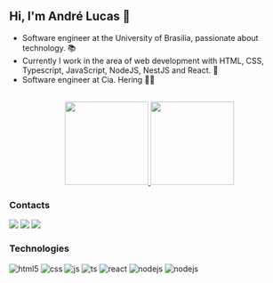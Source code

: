 ## Hi, I'm André Lucas 👋

- Software engineer at the University of Brasilia, passionate about technology. 📚 <br>
- Currently I work in the area of web development with HTML, CSS, Typescript, JavaScript, NodeJS, NestJS and React. 🌱 
- Software engineer at Cia. Hering 👨‍💻

<br />
<div  align="center">
  <a href="https://github.com/andrelucasf">
    <img height="150em" src="https://github-readme-stats.vercel.app/api?username=andrelucasf&count_private=true&show_icons=true&theme=dracula&hide_border=false"/>
    <img height="150em" src="https://github-readme-stats.vercel.app/api/top-langs/?username=andrelucasf&theme=dracula&hide_border=false&&layout=compact"/>
  </a>
</div>

### Contacts

  <a href="https://www.linkedin.com/in/andrelucasf/" target="_blank"><img src="https://img.shields.io/badge/-LinkedIn-%230077B5?style=for-the-badge&logo=linkedin&logoColor=white" target="_blank"></a>
  <a href = "mailto:andre.lucas.lemos@hotmail.com"><img src="https://img.shields.io/badge/Microsoft_Outlook-0078D4?style=for-the-badge&logo=microsoft-outlook&logoColor=white" target="_blank"></a>
   <a href="https://t.me/andrelucasf" target="_blank"><img src="https://img.shields.io/badge/Telegram-2CA5E0?style=for-the-badge&logo=telegram&logoColor=white" target="_blank"></a>
  </div>
  
### Technologies

<div style="display: inline_block">
  <img align="center" alt="html5" src="https://img.shields.io/badge/HTML5-E34F26?style=for-the-badge&logo=html5&logoColor=white" />
  <img align="center" alt="css" src="https://img.shields.io/badge/CSS3-1572B6?style=for-the-badge&logo=css3&logoColor=white" />
  <img align="center" alt="js" src="https://img.shields.io/badge/JavaScript-F7DF1E?style=for-the-badge&logo=javascript&logoColor=black" />
  <img align="center" alt="ts" src="https://img.shields.io/badge/TypeScript-007ACC?style=for-the-badge&logo=typescript&logoColor=white" />
  <img align="center" alt="react" src="https://img.shields.io/badge/React-20232A?style=for-the-badge&logo=react&logoColor=61DAFB" />
  <img align="center" alt="nodejs" src="https://img.shields.io/badge/Node.js-43853D?style=for-the-badge&logo=node.js&logoColor=white" />
  <img align="center" alt="nodejs" src="https://img.shields.io/badge/MySQL-00000F?style=for-the-badge&logo=mysql&logoColor=white" />
</div><br/>


